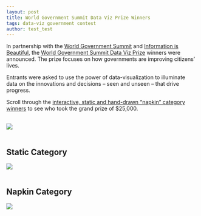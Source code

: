 ```yaml
---
layout: post
title: World Government Summit Data Viz Prize Winners
tags: data-viz government contest
author: test_test
---
```



In partnership with the [World Government Summit](https://www.worldgovernmentsummit.org/) and [Information is Beautiful](https://informationisbeautiful.net/2019/winners-of-the-world-data-visualization-prize/), the [World Government Summit Data Viz Prize](https://wdvp.worldgovernmentsummit.org/) winners were announced. The prize focuses on how governments are improving citizens’ lives. 

Entrants were asked to use the power of data-visualization to illuminate data on the innovations and decisions – seen and unseen – that drive progress.

Scroll through the [interactive, static and hand-drawn “napkin” category winners](https://informationisbeautiful.net/2019/winners-of-the-world-data-visualization-prize/) to see who took the grand prize of $25,000.

<br>

<img src="https://raw.githubusercontent.com/DS4PS/ds4ps_dev_site/master/assets/img/world-data-viz-prize.png">
    
    
 <br>
 <br>

## Static Category

<img src="https://raw.githubusercontent.com/DS4PS/ds4ps_dev_site/master/assets/img/static_runnerup.png">
 
 <br>
 <br>
 
## Napkin Category

<img src="https://raw.githubusercontent.com/DS4PS/ds4ps_dev_site/master/assets/img/napkin_runner-up.png">
 
